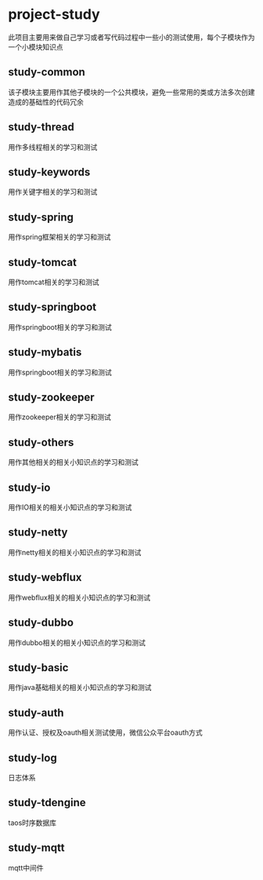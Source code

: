 # project-study
此项目主要用来做自己学习或者写代码过程中一些小的测试使用，每个子模块作为一个小模块知识点

## study-common
该子模块主要用作其他子模块的一个公共模块，避免一些常用的类或方法多次创建造成的基础性的代码冗余

## study-thread
用作多线程相关的学习和测试

## study-keywords
用作关键字相关的学习和测试

## study-spring
用作spring框架相关的学习和测试

## study-tomcat
用作tomcat相关的学习和测试

## study-springboot
用作springboot相关的学习和测试

## study-mybatis
用作springboot相关的学习和测试

## study-zookeeper
用作zookeeper相关的学习和测试

## study-others
用作其他相关的相关小知识点的学习和测试

## study-io
用作IO相关的相关小知识点的学习和测试

## study-netty
用作netty相关的相关小知识点的学习和测试

## study-webflux
用作webflux相关的相关小知识点的学习和测试

## study-dubbo
用作dubbo相关的相关小知识点的学习和测试

## study-basic
用作java基础相关的相关小知识点的学习和测试

## study-auth
用作认证、授权及oauth相关测试使用，微信公众平台oauth方式

## study-log
日志体系

## study-tdengine
taos时序数据库

## study-mqtt
mqtt中间件